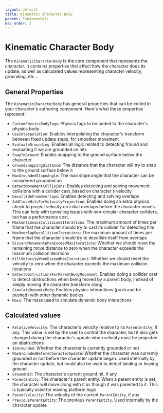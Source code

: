 ```yaml
---
layout: default
title: Kinematic Character Body
parent: Fundamentals
nav_order: 3
---
```


# Kinematic Character Body

The `KinematicCharacterBody` is the core component that represents the character. It contains properties that affect how the character does its update, as well as calculated values representing character velocity, grounding, etc...


## General Properties
The `KinematicCharacterBody` has general properties that can be edited in your character's authoring component. Here's what these properties represent:
- `CustomPhysicsBodyTags`: Physics tags to be added to the character's physics body
- `UseInterpolation`: Enables interpolating the character's transform between fixed update steps, for smoother movement
- `EvaluateGrounding`: Enables all logic related to detecting fround and evaluating if we are grounded on hits
- `SnapToGround`: Enables snapping to the ground surface below the character
- `GroundSnappingDistance`: The distance that the character will try to snap to the ground surface below it
- `MaxGroundedSlopeAngle`: The max slope angle that the character can be considered grounded on
- `DetectMovementCollisions`: Enables detecting and solving movement collisions with a collider cast, based on character's velocity
- `DecollideFromOverlaps`: Enables detecting and solving overlaps
- `AddCloseHitsForVelocityProjection`: Enables doing an extra physics check to project velocity on initial overlaps before the character moves. This can help with tunneling issues with non-circular character colliders, but has a performance cost.
- `MaxContinuousCollisionsIterations`: The maximum amount of times per frame that the character should try to cast its collider for detecting hits
- `MaxOverlapDecollisionIterations`: The maximum amount of times per frame that the character should try to decollide itself from overlaps
- `DiscardMovementWhenExceedMaxIterations`: Whether we should reset the remaining move distance to zero when the character exceeds the maximum collision iterations
- `KillVelocityWhenExceedMaxIterations`: Whether we should reset the velocity to zero when the character exceeds the maximum collision iterations
- `DetectObstructionsForParentBodyMovement`: Enables doing a collider cast to detect obstructions when being moved by a parent body, instead of simply moving the character transform along
- `SimulateDynamicBody`: Enables physics interactions (push and be pushed) with other dynamic bodies
- `Mass`: The mass used to simulate dynamic body interactions


## Calculated values
- `RelativeVelocity`: The character's velocity relative to its `ParentEntity`, if any. This value is set by the user to control the character, but it also gets changed during the character's update when velocity must be projected on obstructions
- `IsGrounded`: Whether the character is currently grounded or not
- `WasGroundedBeforeCharacterUpdate`: Whether the character was currently grounded or not before the character update began. Used internally by the character update, but could also be used to detect landing or leaving ground
- `GroundHit`: The character's current ground hit, if any
- `ParentEntity`: The character's parent entity. When a parent entity is set, the character will move along with it as though it was parented to it. This is typically used for moving platform logic
- `ParentVelocity`: The velocity of the current `ParentEntity`, if any
- `PreviousParentEntity`: The previous `ParentEntity`. Used internally by the character update